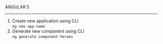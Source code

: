 ANGULAR 5

---

1. Create new application using CLI   
```ng new app-name```
2. Generate new component using CLI   
```ng generate component heroes```



